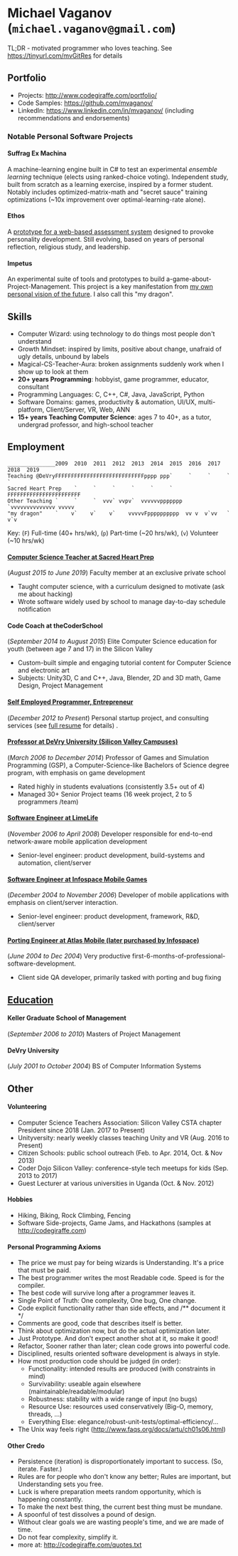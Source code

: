 # Michael Vaganov (`michael.vaganov@gmail.com`)

TL;DR - motivated programmer who loves teaching. See https://tinyurl.com/mvGitRes for details




## Portfolio
* Projects: http://www.codegiraffe.com/portfolio/
* Code Samples: https://github.com/mvaganov/
* LinkedIn: https://www.linkedin.com/in/mvaganov/ (including recommendations and endorsements)

### Notable Personal Software Projects

#### Suffrag Ex Machina

A machine-learning engine built in C# to test an experimental *ensemble learning* technique (elects using ranked-choice voting). Independent study, built from scratch as a learning exercise, inspired by a former student. Notably includes optimized-matrix-math and "secret sauce" training optimizations (~10x improvement over optimal-learning-rate alone).
#### Ethos

A [prototype for a web-based assessment system](http://codegiraffe.com/qeval/qual.html) designed to provoke personality development. Still evolving, based on years of personal reflection, religious study, and leadership.
#### Impetus

An experimental suite of tools and prototypes to build a-game-about-Project-Management. This project is a key manifestation from [my own personal vision of the future](https://github.com/mvaganov/self/blob/master/manifesto.md). I also call this "my dragon". 

## Skills
* Computer Wizard: using technology to do things most people don't understand
* Growth Mindset: inspired by limits, positive about change, unafraid of ugly details, unbound by labels
* Magical-CS-Teacher-Aura: broken assignments suddenly work when I show up to look at them
* **20+ years Programming**: hobbyist, game programmer, educator, consultant
* Programming Languages: C, C++, C#, Java, JavaScript, Python
* Software Domains: games, productivity & automation, UI/UX, multi-platform, Client/Server, VR, Web, ANN
* **15+ years Teaching Computer Science**: ages 7 to 40+, as a tutor, undergrad professor, and high-school teacher


## Employment
```
_______________2009  2010  2011  2012  2013  2014  2015  2016  2017  2018  2019
Teaching @DeVryFFFFFFFFFFFFFFFFFFFFFFFFFFFFpppp ppp`     `     `     `     `
Sacred Heart Prep    `     `     `     `     `     `   FFFFFFFFFFFFFFFFFFFFFFF
Other Teaching `     `     `  vvv` vvpv`  vvvvvvppppppp  `vvvvvvvvvvvvvv vvvvv
"my dragon"    `    v`    v`    v`    vvvvvFpppppppppp  vv v  v`vv   `    v`v
```


Key: (```F```) Full-time (40+ hrs/wk), (```p```) Part-time (~20 hrs/wk), (```v```) Volunteer (~10 hrs/wk)


#### [Computer Science Teacher at Sacred Heart Prep](https://tinyurl.com/mvGitRes#computer-science-teacher-at-sacred-heart-prep)
(*August 2015 to June 2019*) Faculty member at an exclusive private school
* Taught computer science, with a curriculum designed to motivate (ask me about hacking)
* Wrote software widely used by school to manage day-to-day schedule notification



#### Code Coach at theCoderSchool 
(*September 2014 to August 2015*) Elite Computer Science education for youth (between age 7 and 17) in the Silicon Valley

* Custom-built simple and engaging tutorial content for Computer Science and electronic art
* Subjects: Unity3D, C and C++, Java, Blender, 2D and 3D math, Game Design, Project Management


#### [Self Employed Programmer, Entrepreneur](https://goo.gl/b27MsM#self-employed-programmer-entrepreneur)
(*December 2012 to Present*) Personal startup project, and consulting services (see [full resume](https://goo.gl/b27MsM#self-employed-programmer-entrepreneur) for details)   .



#### [Professor at DeVry University (Silicon Valley Campuses)](https://goo.gl/b27MsM#professor-at-devry-university-silicon-valley-campuses)
(*March 2006 to December 2014*) Professor of Games and Simulation Programming (GSP), a Computer-Science-like Bachelors of Science degree program, with emphasis on game development
* Rated highly in students evaluations (consistently 3.5+ out of 4)
* Managed 30+ Senior Project teams (16 week project, 2 to 5 programmers /team)


#### [Software Engineer at LimeLife](https://goo.gl/b27MsM#software-engineer-at-limelife)
(*November 2006 to April 2008*) Developer responsible for end-to-end network-aware mobile application development

* Senior-level engineer: product development, build-systems and automation, client/server

#### [Software Engineer at Infospace Mobile Games](https://goo.gl/b27MsM#software-engineer-at-infospace-mobile-games)
(*December 2004 to November 2006*) Developer of mobile applications with emphasis on client/server interaction.

* Senior-level engineer: product development, framework, R&D, client/server

#### [Porting Engineer at Atlas Mobile (later purchased by Infospace)](https://goo.gl/b27MsM#porting-engineer-at-atlas-mobile-later-purchased-by-infospace)
(*June 2004 to Dec 2004*) Very productive first-6-months-of-professional-software-development.

* Client side QA developer, primarily tasked with porting and bug fixing

## [Education](https://goo.gl/b27MsM#education)


#### Keller Graduate School of Management
(*September 2006 to 2010*) Masters of Project Management



#### DeVry University
(*July 2001 to October 2004*) BS of Computer Information Systems



## Other


#### Volunteering

* Computer Science Teachers Association: Silicon Valley CSTA chapter President since 2018 (Jan. 2017 to Present)
* Unityversity: nearly weekly classes teaching Unity and VR (Aug. 2016 to Present)
* Citizen Schools: public school outreach (Feb. to Apr. 2014, Oct. & Nov 2013)
* Coder Dojo Silicon Valley: conference-style tech meetups for kids (Sep. 2013 to 2017)
* Guest Lecturer at various universities in Uganda (Oct. & Nov. 2012)





#### Hobbies
* Hiking, Biking, Rock Climbing, Fencing
* Software Side-projects, Game Jams, and Hackathons (samples at http://codegiraffe.com)

#### Personal Programming Axioms
* The price we must pay for being wizards is Understanding. It's a price that must be paid.
* The best programmer writes the most Readable code. Speed is for the compiler.
* The best code will survive long after a programmer leaves it.
* Single Point of Truth: One complexity, One bug, One change.
* Code explicit functionality rather than side effects, and /** document it */
* Comments are good, code that describes itself is better.
* Think about optimization now, but do the actual optimization later.
* Just Prototype. And don't expect another shot at it, so make it good!
* Refactor, Sooner rather than later; clean code grows into powerful code.
* Disciplined, results oriented software development is always in style.
* How most production code should be judged (in order):
  - Functionality: intended results are produced (with constraints in mind)
  - Survivability: useable again elsewhere (maintainable/readable/modular)
  - Robustness: stability with a wide range of input (no bugs)
  - Resource Use: resources used conservatively (Big-O, memory, threads, ...)
  - Everything Else: elegance/robust-unit-tests/optimal-efficiency/...
* The Unix way feels right (http://www.faqs.org/docs/artu/ch01s06.html)

#### Other Credo
* Persistence (iteration) is disproportionately important to success. (So, iterate. Faster.)
* Rules are for people who don't know any better; Rules are important, but Understanding sets you free.
* Luck is where preparation meets random opportunity, which is happening constantly.
* To make the next best thing, the current best thing must be mundane.
* A spoonful of test dissolves a pound of design.
* Without clear goals we are wasting people's time, and we are made of time.
* Do not fear complexity, simplify it.
* more at: http://codegiraffe.com/quotes.txt

